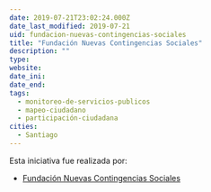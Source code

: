 ```yaml
---
date: 2019-07-21T23:02:24.000Z
date_last_modified: 2019-07-21
uid: fundacion-nuevas-contingencias-sociales
title: "Fundación Nuevas Contingencias Sociales"
description: ""
type: 
website: 
date_ini: 
date_end: 
tags:
  - monitoreo-de-servicios-publicos
  - mapeo-ciudadano
  - participación-ciudadana
cities: 
  - Santiago
---
```


Esta iniciativa fue realizada por:

- [Fundación Nuevas Contingencias Sociales](/organizaciones/fundacion-nuevas-contingencias-sociales)
